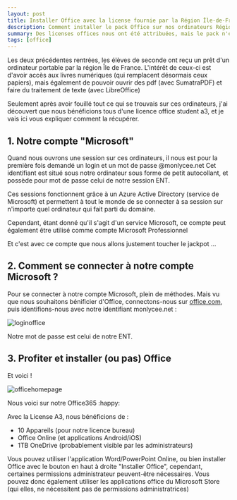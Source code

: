 ```yaml
---
layout: post
title: Installer Office avec la license fournie par la Région Île-de-France
description: Comment installer le pack Office sur nos ordinateurs Région Île de France ?
summary: Des licenses offices nous ont été attribuées, mais le pack n'est pas installé par défaut ...
tags: [office]
---
```


Les deux précédentes rentrées, les élèves de seconde ont reçu un prêt d'un ordinateur portable par la région Île de France.
L'intérêt de ceux-ci est d'avoir accès aux livres numériques (qui remplacent désormais ceux papiers), mais également de pouvoir ouvrir des pdf (avec SumatraPDF)  et faire du traitement de texte (avec LibreOffice)

Seulement après avoir fouillé tout ce qui se trouvais sur ces ordinateurs, j'ai découvert que nous bénéficions tous d'une licence office student a3, et je vais ici vous expliquer comment la récupérer.

## 1. Notre compte "Microsoft"

Quand nous ouvrons une session sur ces ordinateurs, il nous est pour la première fois demandé un login et un mot de passe @monlycee.net
Cet identifiant est situé sous notre ordinateur sous forme de petit autocollant, et possède pour mot de passe celui de notre session ENT.

Ces sessions fonctionnent grâce à un Azure Active Directory (service de Microsoft) et permettent à tout le monde de se connecter à sa session sur n'importe quel ordinateur qui fait parti du domaine.

Cependant, étant donné qu'il s'agit d'un service Microsoft, ce compte peut également être utilisé comme compte Microsoft Professionnel

Et c'est avec ce compte que nous allons justement toucher le jackpot ...

## 2. Comment se connecter à notre compte Microsoft ?

Pour se connecter à notre compte Microsoft, plein de méthodes. Mais vu que nous souhaitons bénificier d'Office, connectons-nous sur [office.com](https://office.com), puis identifions-nous avec notre identifiant monlycee.net :

![loginoffice](https://cdn.discordapp.com/attachments/926788575293472798/1094918151449346058/loginoffice.png)

Notre mot de passe est celui de notre ENT.

## 3. Profiter et installer (ou pas) Office

Et voici !

![officehomepage](https://cdn.discordapp.com/attachments/926788575293472798/1094918182973747240/officehomepage.png)

Nous voici sur notre Office365 :happy: 

Avec la License A3, nous bénéficions de :

* 10 Appareils (pour notre licence bureau)
* Office Online (et applications Android/iOS)
* 1TB OneDrive (probablement visible par les administrateurs)

Vous pouvez utiliser l'application Word/PowerPoint Online, ou bien installer Office avec le bouton en haut à droite "Installer Office", cependant, certaines permissions administrateur peuvent-être nécessaires.
Vous pouvez donc également utiliser les applications office du Microsoft Store (qui elles, ne nécessitent pas de permissions administratrices)
